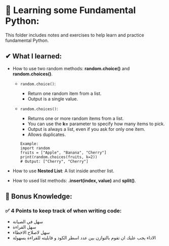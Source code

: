 # 🧠 Learning some Fundamental Python:
This folder includes notes and exercises to help learn and practice fundamental Python.

## ✔ What I learned:
+ How to use two random methods: **random.choice()** and **random.choices()**.
  - `random.choice()`:
    * Return one random item from a list.
    * Output is a single value.

  - `random.choices()`:
    * Returns one or more random items from a list.
    * You can use the **k=** parameter to specify how many items to pick.
    * Output is always a list, even if you ask for only one item.
    * Allows duplicates.
    ```
    Example:
    import random
    fruits = ["Apple", "Banana", "Cherry"]
    print(random.choices(fruits, k=2))  
    # Output: ["Cherry", "Cherry"]
    ```
    
+ How to use **Nested List**: A list inside another list.
+ How to used list methods: **.insert(index, value)** and **split()**.

## 📌 Bonus Knowledge:
### ✅ 4 Points to keep track of when writing code:
+ سهل في الصيانة
+ سهل القراءة
+ سهل لاصلاح الاخطاء
+ الاداء
يجب عليك ان تقوم بالتوازن بين عدد اسطر الكود و قابليته للقراءة بسهولة
